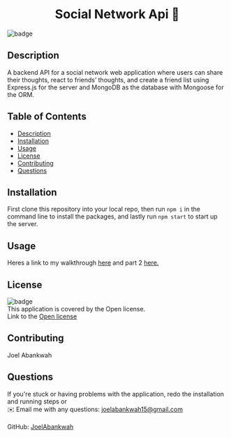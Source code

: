 
<h1 align="center">Social Network Api 👋</h1>
  
![badge](https://img.shields.io/badge/license-Open-brightgreen)<br />

## Description
A backend API for a social network web application where users can share their thoughts, react to friends’ thoughts, and create a friend list using Express.js for the server and MongoDB as the database with Mongoose for the ORM.

## Table of Contents
- [Description](#description)
- [Installation](#installation)
- [Usage](#usage)
- [License](#license)
- [Contributing](#contributing)
- [Questions](#questions)

## Installation
First clone this repository into your local repo, then run `npm i` in the command line to install the packages, and lastly run `npm start` to start up the server.

## Usage
Heres a link to my walkthrough <a href='https://drive.google.com/file/d/1NuhlRoem7Mn-S8hfFnqHu-NJqkI-sBn7/view?usp=sharing'>here</a> and part 2 <a href ='https://drive.google.com/file/d/1_nO4-gn0MLYqYbM1IqsKCVkAe4t6jtli/view?usp=sharing'>here.</a>

## License
![badge](https://img.shields.io/badge/license-Open-brightgreen)
<br />
This application is covered by the Open license.
<br />
Link to the <a href='https://www.google.com/search?q=Open+license'>Open license</a>

## Contributing
Joel Abankwah

## Questions
If you're stuck or having problems with the application, redo the installation and running steps or<br />
✉️ Email me with any questions: joelabankwah15@gmail.com<br /><br />
GitHub: [JoelAbankwah](https://github.com/JoelAbankwah)<br />
<br />
    